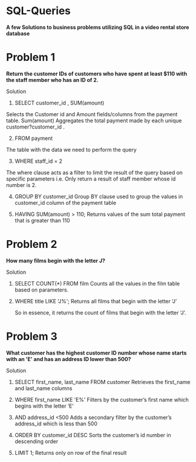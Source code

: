 # SQL-Queries

**A few Solutions to business problems utilizing SQL in a video rental store database**

# Problem 1


**Return the customer IDs of customers who have spent at least $110 with the staff member who has an ID of 2.**


Solution
1.	SELECT customer_id , SUM(amount)

Selects the Customer id and Amount fields/columns from the payment table. Sum(amount) Aggregates the total payment made by each unique customer?customer_id .

2.	FROM payment

The table with the data we need to perform the query

3.	WHERE staff_id = 2

The where clause acts as a filter to limit the result of the query based on specific parameters i.e. Only return a result of staff member whose id number is 2.

4.	GROUP BY customer_id
Group  BY clause used to group the values in customer_id column of the payment table

5.	HAVING SUM(amount) > 110;
Returns values of the sum total payment that is greater than 110   




# Problem 2

**How many films begin with the letter J?**

Solution
1.	SELECT COUNT(*) FROM film
Counts all the values in the film table based on parameters. 
 
2.	WHERE title LIKE 'J%';
Returns all films that begin with the letter ‘J’

    So in essence, it returns the count of films that begin with the letter ‘J’. 
    
    
 # Problem 3
**What customer has the highest customer ID number whose name starts with an 'E' and has an address ID lower than 500?**

Solution
1.	SELECT first_name, last_name FROM customer
Retrieves the first_name and last_name columns 

2.	WHERE first_name LIKE 'E%'
Filters by the customer’s  first name  which begins with the letter ‘E’

3.	AND address_id <500
Adds a secondary filter by the customer’s address_id which is less than 500

4.	ORDER BY customer_id DESC
Sorts the customer’s id number 
 in descending order 

5.	LIMIT 1;
Returns only on row of  the final result 









